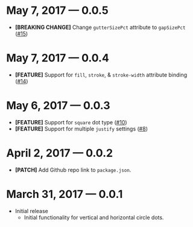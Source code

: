 # May 7, 2017 &mdash; 0.0.5

-   **[BREAKING CHANGE]** Change `gutterSizePct` attribute to `gapSizePct` ([#15](https://github.com/BrianSipple/ember-divider-dots/pull/15))


# May 7, 2017 &mdash; 0.0.4

-   **[FEATURE]** Support for `fill`, `stroke`, & `stroke-width` attribute binding ([#14](https://github.com/BrianSipple/ember-divider-dots/pull/14))


# May 6, 2017 &mdash; 0.0.3

-   **[FEATURE]** Support for `square` dot type ([#10](https://github.com/BrianSipple/ember-divider-dots/pull/10))
-   **[FEATURE]** Support for multiple `justify` settings ([#8](https://github.com/BrianSipple/ember-divider-dots/pull/8))


# April 2, 2017 &mdash; 0.0.2

-   **[PATCH]** Add Github repo link to `package.json`.


# March 31, 2017 &mdash; 0.0.1

-   Initial release
    -   Initial functionality for vertical and horizontal circle dots.

